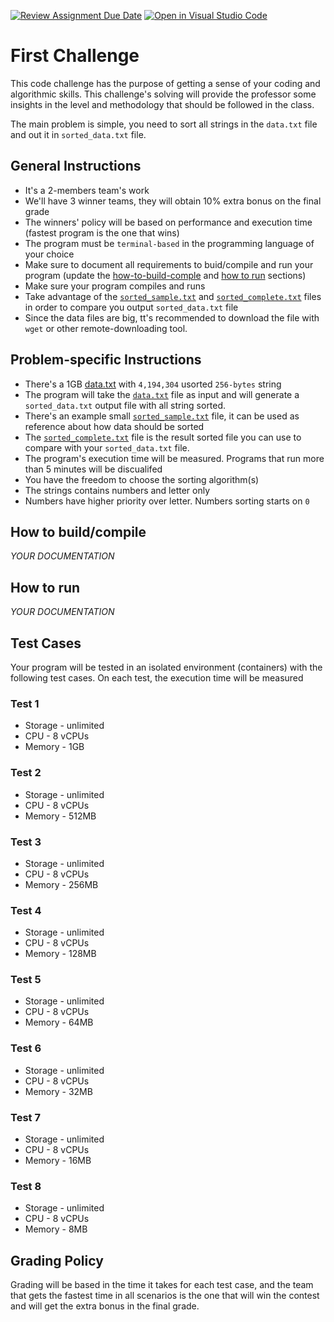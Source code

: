 [![Review Assignment Due Date](https://classroom.github.com/assets/deadline-readme-button-22041afd0340ce965d47ae6ef1cefeee28c7c493a6346c4f15d667ab976d596c.svg)](https://classroom.github.com/a/cvGWw7TG)
[![Open in Visual Studio Code](https://classroom.github.com/assets/open-in-vscode-2e0aaae1b6195c2367325f4f02e2d04e9abb55f0b24a779b69b11b9e10269abc.svg)](https://classroom.github.com/online_ide?assignment_repo_id=18179689&assignment_repo_type=AssignmentRepo)
# First Challenge

This code challenge has the purpose of getting a sense of your coding and algorithmic skills. This challenge's solving will provide the professor some insights in the level and methodology that should be followed in the class.

The main problem is simple, you need to sort all strings in the `data.txt` file and out it in `sorted_data.txt` file. 


## General Instructions
- It's a 2-members team's work
- We'll have 3 winner teams, they will obtain 10% extra bonus on the final grade
- The winners' policy will be based on performance and execution time (fastest program is the one that wins)
- The program must be `terminal-based` in the programming language of your choice
- Make sure to document all requirements to buid/compile and run your program (update the [how-to-build-comple](#how-to-buildcompile) and [how to run](#how-to-run) sections)
- Make sure your program compiles and runs
- Take advantage of the [`sorted_sample.txt`](https://storage.googleapis.com/tec-challenge/sorted_sample.txt) and [`sorted_complete.txt`](https://storage.googleapis.com/tec-challenge/sorted_complete.txt) files in order to compare you output `sorted_data.txt` file
- Since the data files are big, tt's recommended to download the file with `wget` or other remote-downloading tool.


## Problem-specific Instructions
- There's a 1GB [data.txt](https://storage.googleapis.com/tec-challenge/data.txt) with `4,194,304` usorted `256-bytes` string
- The program will take the [`data.txt`](https://storage.googleapis.com/tec-challenge/data.txt) file as input and will generate a `sorted_data.txt` output file with all string sorted.
- There's an example small [`sorted_sample.txt`](https://storage.googleapis.com/tec-challenge/sorted_sample.txt) file, it can be used as reference about how data should be sorted
- The [`sorted_complete.txt`](https://storage.googleapis.com/tec-challenge/sorted_complete.txt) file is the result sorted file you can use to compare with your `sorted_data.txt` file.
- The program's execution time will be measured. Programs that run more than 5 minutes will be discualifed
- You have the freedom to choose the sorting algorithm(s)
- The strings contains numbers and letter only
- Numbers have higher priority over letter. Numbers sorting starts on `0`

## How to build/compile

_YOUR DOCUMENTATION_

## How to run

_YOUR DOCUMENTATION_

## Test Cases

Your program will be tested in an isolated environment (containers) with the following test cases. On each test, the execution time will be measured

### Test 1
- Storage - unlimited
- CPU - 8 vCPUs
- Memory - 1GB

### Test 2 
- Storage - unlimited
- CPU - 8 vCPUs
- Memory - 512MB

### Test 3
- Storage - unlimited
- CPU - 8 vCPUs
- Memory - 256MB

### Test 4
- Storage - unlimited
- CPU - 8 vCPUs
- Memory - 128MB

### Test 5
- Storage - unlimited
- CPU - 8 vCPUs
- Memory - 64MB

### Test 6
- Storage - unlimited
- CPU - 8 vCPUs
- Memory - 32MB

### Test 7
- Storage - unlimited
- CPU - 8 vCPUs
- Memory - 16MB

### Test 8
- Storage - unlimited
- CPU - 8 vCPUs
- Memory - 8MB

## Grading Policy

Grading will be based in the time it takes for each test case, and the team 
that gets the fastest time in all scenarios is the one that will win the 
contest and will get the extra bonus in the final grade.